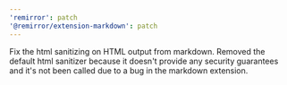 ```yaml
---
'remirror': patch
'@remirror/extension-markdown': patch
---
```


Fix the html sanitizing on HTML output from markdown. Removed the default html sanitizer because it doesn't provide any security guarantees and it's not been called due to a bug in the markdown extension.
